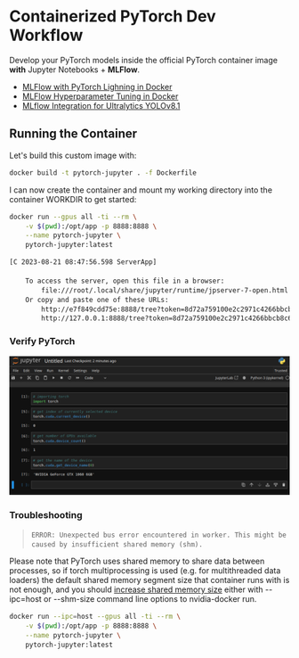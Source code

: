 # Containerized PyTorch Dev Workflow 

Develop your PyTorch models inside the official PyTorch container image __with__ Jupyter Notebooks + __MLFlow__.

* [MLFlow with PyTorch Lighning in Docker](https://mpolinowski.github.io/docs/IoT-and-Machine-Learning/AIOps/2024-02-21-mlflow-pytorch-lightning-docker/2024-02-21)
* [MLFlow Hyperparameter Tuning in Docker](https://mpolinowski.github.io/docs/IoT-and-Machine-Learning/AIOps/2024-02-24-mlflow-hyperparameter-tuning/2024-02-24)
* [MLflow Integration for Ultralytics YOLOv8.1](https://mpolinowski.github.io/docs/IoT-and-Machine-Learning/AIOps/2024-02-26-mlflow-with-yolov81/2024-02-26)


## Running the Container

Let's build this custom image with:


```bash
docker build -t pytorch-jupyter . -f Dockerfile
```

I can now create the container and mount my working directory into the container WORKDIR to get started:


```bash
docker run --gpus all -ti --rm \
    -v $(pwd):/opt/app -p 8888:8888 \
    --name pytorch-jupyter \
    pytorch-jupyter:latest
```


```bash
[C 2023-08-21 08:47:56.598 ServerApp] 
    
    To access the server, open this file in a browser:
        file:///root/.local/share/jupyter/runtime/jpserver-7-open.html
    Or copy and paste one of these URLs:
        http://e7f849cdd75e:8888/tree?token=8d72a759100e2c2971c4266bbcb8c6da5f743015eecd5255
        http://127.0.0.1:8888/tree?token=8d72a759100e2c2971c4266bbcb8c6da5f743015eecd5255
```


### Verify PyTorch

![Containerized PyTorch Dev Workflow](./notebooks/assets/PyTorch_Jupyter_Notebook_in_Docker_01.png)



### Troubleshooting

> `ERROR: Unexpected bus error encountered in worker. This might be caused by insufficient shared memory (shm).`

Please note that PyTorch uses shared memory to share data between processes, so if torch multiprocessing is used (e.g. for multithreaded data loaders) the default shared memory segment size that container runs with is not enough, and you should [increase shared memory size](https://github.com/pytorch/pytorch#using-pre-built-images) either with --ipc=host or --shm-size command line options to nvidia-docker run.


```bash
docker run --ipc=host --gpus all -ti --rm \
    -v $(pwd):/opt/app -p 8888:8888 \
    --name pytorch-jupyter \
    pytorch-jupyter:latest
```
